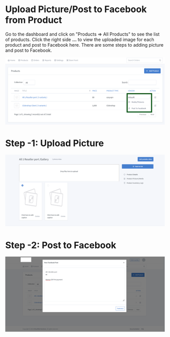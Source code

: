 # Upload Picture/Post to Facebook from **Product**

Go to the dashboard and click on "Products => All Products" to see the list of products. Click the right side **...** to view the uploaded image for each product and post to Facebook here.
There are some steps to adding picture and post to Facebook.

![image](img/6.png)

# Step -1: Upload Picture

![image](img/7.png)

# Step -2: Post to Facebook

![image](img/8.png)